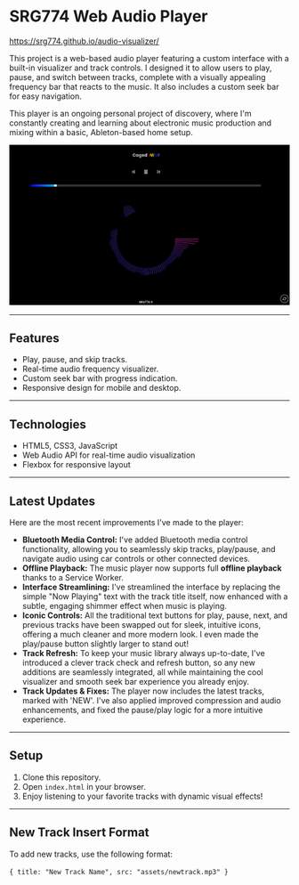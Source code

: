 # SRG774 Web Audio Player

https://srg774.github.io/audio-visualizer/

This project is a web-based audio player featuring a custom interface with a built-in visualizer and track controls. I designed it to allow users to play, pause, and switch between tracks, complete with a visually appealing frequency bar that reacts to the music. It also includes a custom seek bar for easy navigation.

This player is an ongoing personal project of discovery, where I'm constantly creating and learning about electronic music production and mixing within a basic, Ableton-based home setup.

![Screenshot of Music Player](https://github.com/srg774/audio-visualizer/blob/main/assets/Screenshot%202025-07-26%2009.35.35.png?raw=true)

---

## Features

* Play, pause, and skip tracks.
* Real-time audio frequency visualizer.
* Custom seek bar with progress indication.
* Responsive design for mobile and desktop.

---

## Technologies

* HTML5, CSS3, JavaScript
* Web Audio API for real-time audio visualization
* Flexbox for responsive layout

---

## Latest Updates

Here are the most recent improvements I've made to the player:

* **Bluetooth Media Control:** I've added Bluetooth media control functionality, allowing you to seamlessly skip tracks, play/pause, and navigate audio using car controls or other connected devices.
* **Offline Playback:** The music player now supports full **offline playback** thanks to a Service Worker.
* **Interface Streamlining:** I've streamlined the interface by replacing the simple "Now Playing" text with the track title itself, now enhanced with a subtle, engaging shimmer effect when music is playing.
* **Iconic Controls:** All the traditional text buttons for play, pause, next, and previous tracks have been swapped out for sleek, intuitive icons, offering a much cleaner and more modern look. I even made the play/pause button slightly larger to stand out!
* **Track Refresh:** To keep your music library always up-to-date, I've introduced a clever track check and refresh button, so any new additions are seamlessly integrated, all while maintaining the cool visualizer and smooth seek bar experience you already enjoy.
* **Track Updates & Fixes:** The player now includes the latest tracks, marked with 'NEW'. I've also applied improved compression and audio enhancements, and fixed the pause/play logic for a more intuitive experience.

---

## Setup

1.  Clone this repository.
2.  Open `index.html` in your browser.
3.  Enjoy listening to your favorite tracks with dynamic visual effects!

---

## New Track Insert Format

To add new tracks, use the following format:

`{ title: "New Track Name", src: "assets/newtrack.mp3" }`
